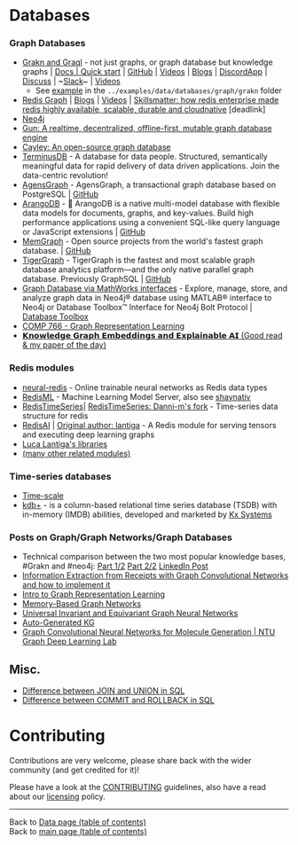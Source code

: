 # Databases

### Graph Databases
- [Grakn and Graql](http://grakn.ai/) - not just graphs, or graph database but knowledge graphs | [Docs | Quick start](https://dev.grakn.ai/docs/general/quickstart) | [GitHub](https://github.com/graknlabs/grakn) | [Videos](https://www.youtube.com/channel/UCtZKw0RFof3x23KqGtW3yDA) | [Blogs](https://blog.grakn.ai/) | [DiscordApp](https://discordapp.com/invite/graknlabs) | [Discuss](https://discuss.grakn.ai/) | ~[Slack](https://grakn.ai/slack)~ | [Videos](https://youtube.com/c/graknlabs)
    + See [example](../examples/data/databases/graph/grakn/README.md) in the `../examples/data/databases/graph/grakn` folder
- [Redis Graph](https://oss.redislabs.com/redisgraph/) | [Blogs](https://blog.grakn.ai/?gi=d6874fc57ebb) | [Videos](https://www.youtube.com/channel/UCtZKw0RFof3x23KqGtW3yDA) | [Skillsmatter: how redis enterprise made redis highly available, scalable, durable and cloudnative](https://skillsmatter.com/skillscasts/11886-how-redis-enterprise-made-redis-highly-available-scalable-durable-and-cloudnative) [deadlink]
- [Neo4j](https://neo4j.com/)
- [Gun: A realtime, decentralized, offline-first, mutable graph database engine](https://github.com/amark/gun)
- [Cayley: An open-source graph database](https://github.com/cayleygraph/cayley)
- [TerminusDB](https://terminusdb.com/) -  A database for data people. Structured, semantically meaningful data for rapid delivery of data driven applications. Join the data-centric revolution!
- [AgensGraph](http://www.agensgraph.org) - AgensGraph, a transactional graph database based on PostgreSQL | [GitHub](https://github.com/bitnine-oss/agensgraph)
- [ArangoDB](https://www.arangodb.com/) - 🥑 ArangoDB is a native multi-model database with flexible data models for documents, graphs, and key-values. Build high performance applications using a convenient SQL-like query language or JavaScript extensions | [GitHub](https://github.com/arangodb/arangodb)
- [MemGraph](https://memgraph.com/) - Open source projects from the world's fastest graph database. | [GitHub](https://github.com/memgraph)
- [TigerGraph](https://www.tigergraph.com/) - TigerGraph is the fastest and most scalable graph database analytics platform—and the only native parallel graph database. Previously GraphSQL | [GitHub](https://github.com/tigergraph)
- [Graph Database via MathWorks interfaces](https://uk.mathworks.com/help/database/graph-database.html) - Explore, manage, store, and analyze graph data in Neo4j® database using MATLAB® interface to Neo4j or Database Toolbox™ Interface for Neo4j Bolt Protocol | [Database Toolbox](https://uk.mathworks.com/products/database.html)
- [COMP 766 - Graph Representation Learning](https://cs.mcgill.ca/~wlh/comp766)
- [𝗞𝗻𝗼𝘄𝗹𝗲𝗱𝗴𝗲 𝗚𝗿𝗮𝗽𝗵 𝗘𝗺𝗯𝗲𝗱𝗱𝗶𝗻𝗴𝘀 𝗮𝗻𝗱 𝗘𝘅𝗽𝗹𝗮𝗶𝗻𝗮𝗯𝗹𝗲 𝗔𝗜 (Good read & my paper of the day)](https://www.linkedin.com/posts/philipvollet_knowledge-graph-embeddings-and-explainable-activity-6662231581974908928-vtKT)

### Redis modules
- [neural-redis](https://github.com/antirez/neural-redis) - Online trainable neural networks as Redis data types
- [RedisML](https://github.com/RedisLabsModules/redisml) -  Machine Learning Model Server, also see [shaynativ](https://github.com/shaynativ)
- [RedisTimeSeries](https://github.com/RedisTimeSeries/RedisTimeSeries)| [RedisTimeSeries: Danni-m's fork](https://github.com/danni-m/redis-timeseries) - Time-series data structure for redis
- [RedisAI](https://github.com/RedisAI/RedisAI) | [Original author: lantiga](https://github.com/lantiga) - A Redis module for serving tensors and executing deep learning graphs
- [Luca Lantiga's libraries](https://libraries.io/github/lantiga)
- [(many other related modules)](https://redis.io/modules)

### Time-series databases
- [Time-scale](https://www.timescale.com/)
- [kdb+](https://en.wikipedia.org/wiki/Kdb%2B) - is a column-based relational time series database (TSDB) with in-memory (IMDB) abilities, developed and marketed by [Kx Systems](https://kx.com/)

### Posts on Graph/Graph Networks/Graph Databases

- Technical comparison between the two most popular knowledge bases, #Grakn and #neo4j: [Part 1/2](https://towardsdatascience.com/neo4j-vs-grakn-part-i-basics-f2fe3511ce88) [Part 2/2](https://towardsdatascience.com/neo4j-vs-grakn-part-ii-semantics-11a0847ae7a2) [LinkedIn Post](https://www.linkedin.com/posts/duygu-altinok-4021389a_neo4j-vs-grakn-part-i-basics-activity-6638014291217793024-pdnV)
- [Information Extraction from Receipts with Graph Convolutional Networks and how to implement it](https://www.linkedin.com/posts/philipvollet_machinelearning-python-dataengineer-activity-6636513160427786240-Bkk1)
- [Intro to Graph Representation Learning](https://www.linkedin.com/posts/montrealai_pytorch-graph-representationlearning-activity-6637936272298033152-MXlA)
- [Memory-Based Graph Networks](https://deepai.org/publication/memory-based-graph-networks)
- [Universal Invariant and Equivariant Graph Neural Networks](https://www.linkedin.com/posts/eric-feuilleaubois-ph-d-43ab0925_universal-invariant-and-equivariant-graph-activity-6636212749133246464-_xqf)
- [Auto-Generated KG](https://www.linkedin.com/posts/bo-li-8503b896_auto-generated-knowledge-graphs-activity-6637543428051828736-jVdT)
- [Graph Convolutional Neural Networks for Molecule Generation | NTU Graph Deep Learning Lab](https://www.linkedin.com/posts/eric-feuilleaubois-ph-d-43ab0925_graph-convolutional-neural-networks-for-molecule-activity-6640244313009737728-IdCP)


## Misc.
- [Difference between JOIN and UNION in SQL](https://www.geeksforgeeks.org/difference-between-join-and-union-in-sql/)
- [Difference between COMMIT and ROLLBACK in SQL](https://www.geeksforgeeks.org/difference-between-commit-and-rollback-in-sql/)

# Contributing

Contributions are very welcome, please share back with the wider community (and get credited for it)!

Please have a look at the [CONTRIBUTING](../CONTRIBUTING.md) guidelines, also have a read about our [licensing](../LICENSE.md) policy.

---

Back to [Data page (table of contents)](README.md)</br>
Back to [main page (table of contents)](../README.md)
